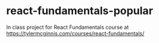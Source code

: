 # react-fundamentals-popular

In class project for React Fundamentals course at https://tylermcginnis.com/courses/react-fundamentals/
